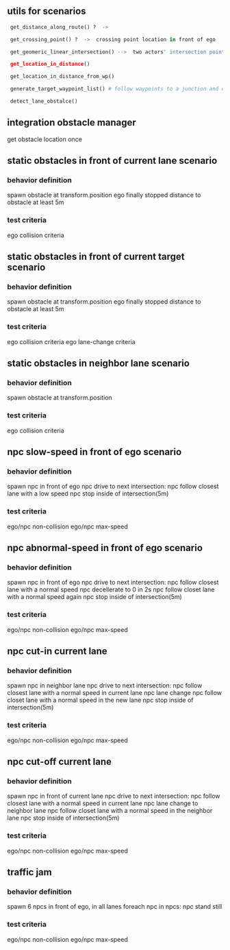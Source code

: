 
## utils for scenarios 

```python 
 get_distance_along_route() ?  -> 

 get_crossing_point() ?  ->  crossing point location in front of ego 

 get_geomeric_linear_intersection() -->  two actors' intersection points

 get_location_in_distance()

 get_location_in_distance_from_wp() 

 generate_target_waypoint_list() # follow waypoints to a junction and choose a path based on turn input 

 detect_lane_obstalce() 

```


## integration obstacle manager   

 get obstacle location once 


## static obstacles in front of current lane scenario
### behavior definition
spawn obstacle at transform.position
ego finally stopped distance to obstacle at least 5m


### test criteria 
ego collision criteria 


## static obstacles in front of current target scenario
### behavior definition
spawn obstacle at transform.position
ego finally stopped distance to obstacle at least 5m


### test criteria 
ego collision criteria 
ego lane-change criteria 


## static obstacles in neighbor lane scenario
### behavior definition
spawn obstacle at transform.position

### test criteria 
ego collision criteria 



## npc slow-speed in front of ego scenario
### behavior definition
spawn npc in front of ego 
npc drive to next intersection:
	npc follow closest lane with a low speed 
	npc stop inside of intersection(5m)
 
### test criteria 
ego/npc non-collision
ego/npc max-speed 


## npc abnormal-speed in front of ego scenario
### behavior definition
spawn npc in front of ego 
npc drive to next intersection:
	npc follow closest lane with a normal speed
	npc decellerate to 0 in 2s
	npc follow closet lane with a normal speed again
	npc stop inside of intersection(5m)
 
### test criteria 
ego/npc non-collision
ego/npc max-speed 


## npc cut-in current lane 
### behavior definition
spawn npc in neighbor lane 
npc drive to next intersection:
	npc follow closest lane with a normal speed in current lane
	npc lane change 
	npc follow closet lane with a normal speed in the new lane 
	npc stop inside of intersection(5m)
 
### test criteria 
ego/npc non-collision
ego/npc max-speed 


## npc cut-off current lane 
### behavior definition
spawn npc in front of current lane 
npc drive to next intersection:
	npc follow closest lane with a normal speed in current lane
	npc lane change to neighbor lane 
	npc follow closet lane with a normal speed in the neighbor lane 
	npc stop inside of intersection(5m)
 
### test criteria 
ego/npc non-collision
ego/npc max-speed 



## traffic jam 
### behavior definition
spawn 6 npcs in front of ego, in all lanes 
foreach npc in npcs:
	npc stand still
 
### test criteria 
ego/npc non-collision
ego/npc max-speed 







